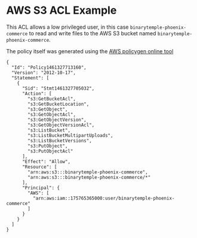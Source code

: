 
# AWS S3 ACL Example

This ACL allows a low privileged user, in this case `binarytemple-phoenix-commerce` to read and write files to the AWS S3 bucket named `binarytemple-phoenix-commerce`. 

The policy itself was generated using the [AWS policygen online tool](http://awspolicygen.s3.amazonaws.com/policygen.html)
 
```
{
  "Id": "Policy1461327713160",
  "Version": "2012-10-17",
  "Statement": [
    {
      "Sid": "Stmt1461327705032",
      "Action": [
        "s3:GetBucketAcl",
        "s3:GetBucketLocation",
        "s3:GetObject",
        "s3:GetObjectAcl",
        "s3:GetObjectVersion",
        "s3:GetObjectVersionAcl",
        "s3:ListBucket",
        "s3:ListBucketMultipartUploads",
        "s3:ListBucketVersions",
        "s3:PutObject",
        "s3:PutObjectAcl"
      ],
      "Effect": "Allow",
      "Resource": [
        "arn:aws:s3:::binarytemple-phoenix-commerce",
        "arn:aws:s3:::binarytemple-phoenix-commerce/*"
      ],
      "Principal": {
        "AWS": [
          "arn:aws:iam::175765365000:user/binarytemple-phoenix-commerce"
        ]
      }
    }
  ]
}
```




